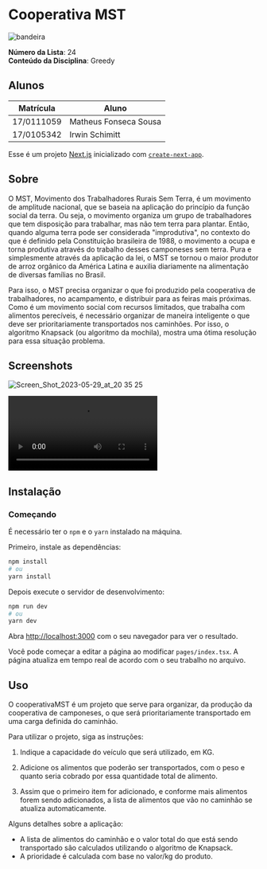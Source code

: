 # Cooperativa MST

![bandeira](https://github.com/projeto-de-algoritmos/Greed_CooperativaMST/assets/54778783/c4cf29ef-ae7f-4dd1-9b55-68c1920f8c66)

**Número da Lista**: 24<br>
**Conteúdo da Disciplina**: Greedy<br>

## Alunos

| Matrícula  | Aluno                 |
| ---------- | --------------------- |
| 17/0111059 | Matheus Fonseca Sousa |
| 17/0105342 | Irwin Schimitt        |

Esse é um projeto [Next.js](https://nextjs.org/) inicializado com [`create-next-app`](https://github.com/vercel/next.js/tree/canary/packages/create-next-app).

## Sobre

O MST, Movimento dos Trabalhadores Rurais Sem Terra, é um movimento de amplitude nacional, que se baseia na aplicação do princípio da função social da terra. Ou seja, o movimento organiza um grupo de trabalhadores que tem disposição para trabalhar, mas não tem terra para plantar. Então, quando alguma terra pode ser considerada "improdutiva", no contexto do que é definido pela Constituição brasileira de 1988, o movimento a ocupa e torna produtiva através do trabalho desses camponeses sem terra. Pura e simplesmente através da aplicação da lei, o MST se tornou o maior produtor de arroz orgânico da América Latina e auxilia diariamente na alimentação de diversas famílias no Brasil.

Para isso, o MST precisa organizar o que foi produzido pela cooperativa de trabalhadores, no acampamento, e distribuir para as feiras mais próximas. Como é um movimento social com recursos limitados, que trabalha com alimentos perecíveis, é necessário organizar de maneira inteligente o que deve ser prioritariamente transportados nos caminhões. Por isso, o algoritmo Knapsack (ou algoritmo da mochila), mostra uma ótima resolução para essa situação problema.

## Screenshots

![Screen_Shot_2023-05-29_at_20 35 25](https://github.com/projeto-de-algoritmos/Greed_CooperativaMST/assets/54778783/96af75e6-7db3-40d3-9ef1-beec6fc9d055)

![video](./Explica%C3%A7%C3%A3o.mp4)

## Instalação

### Começando

É necessário ter o `npm` e o `yarn` instalado na máquina.

Primeiro, instale as dependências:

```bash
npm install
# ou
yarn install
```

Depois execute o servidor de desenvolvimento:

```bash
npm run dev
# ou
yarn dev
```

Abra [http://localhost:3000](http://localhost:3000) com o seu navegador para ver o resultado.

Você pode começar a editar a página ao modificar `pages/index.tsx`. A página atualiza em tempo real de acordo com o seu trabalho no arquivo.

## Uso

O cooperativaMST é um projeto que serve para organizar, da produção da cooperativa de camponeses, o que será prioritariamente transportado em uma carga definida do caminhão.

Para utilizar o projeto, siga as instruções:

1. Indique a capacidade do veículo que será utilizado, em KG.

2. Adicione os alimentos que poderão ser transportados, com o peso e quanto seria cobrado por essa quantidade total de alimento.

3. Assim que o primeiro item for adicionado, e conforme mais alimentos forem sendo adicionados, a lista de alimentos que vão no caminhão se atualiza automaticamente.

Alguns detalhes sobre a aplicação:

- A lista de alimentos do caminhão e o valor total do que está sendo transportado são calculados utilizando o algoritmo de Knapsack.
- A prioridade é calculada com base no valor/kg do produto.
